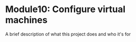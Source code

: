
# Module10: Configure virtual machines

A brief description of what this project does and who it's for

